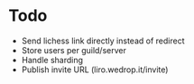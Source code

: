 # Todo

- Send lichess link directly instead of redirect
- Store users per guild/server
- Handle sharding
- Publish invite URL (liro.wedrop.it/invite)
